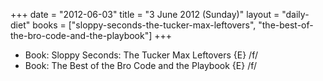 +++
date = "2012-06-03"
title = "3 June 2012 (Sunday)"
layout = "daily-diet"
books = ["sloppy-seconds-the-tucker-max-leftovers", "the-best-of-the-bro-code-and-the-playbook"]
+++


* Book: Sloppy Seconds: The Tucker Max Leftovers {E} /f/
* Book: The Best of the Bro Code and the Playbook {E} /f/
